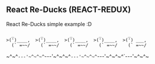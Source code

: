 ## React Re-Ducks (REACT-REDUX)

React Re-Ducks simple example :D

      _          _          _          _          _
    >(')____,  >(')____,  >(')____,  >(')____,  >(') ___,
      (` =~~/    (` =~~/    (` =~~/    (` =~~/    (` =~~/
   ~^~^`---'~^~^~^`---'~^~^~^`---'~^~^~^`---'~^~^~^`---'~^~^~
